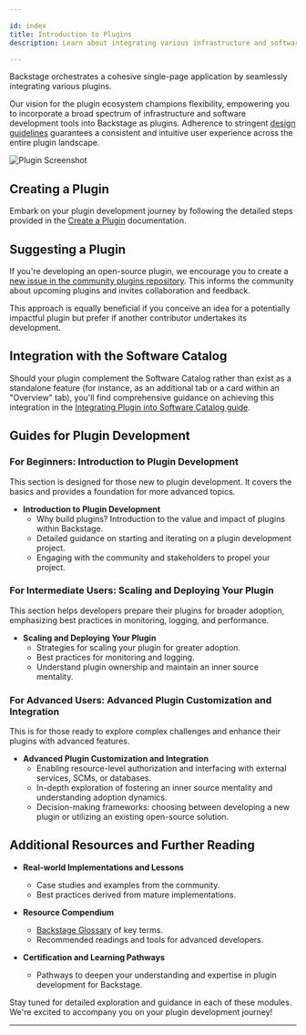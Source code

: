 ```yaml
---

id: index
title: Introduction to Plugins
description: Learn about integrating various infrastructure and software development tools into Backstage through plugins.

---
```


Backstage orchestrates a cohesive single-page application by seamlessly integrating various plugins.

Our vision for the plugin ecosystem champions flexibility, empowering you to incorporate a broad spectrum of infrastructure and software development tools into Backstage as plugins. Adherence to stringent [design guidelines](../dls/design.md) guarantees a consistent and intuitive user experience across the entire plugin landscape.

![Plugin Screenshot](../assets/plugins/my-plugin_screenshot.png)

## Creating a Plugin

Embark on your plugin development journey by following the detailed steps provided in the [Create a Plugin](create-a-plugin.md) documentation.

## Suggesting a Plugin

If you're developing an open-source plugin, we encourage you to create a [new issue in the community plugins repository](https://github.com/backstage/community-plugins/issues/new/choose). This informs the community about upcoming plugins and invites collaboration and feedback.

This approach is equally beneficial if you conceive an idea for a potentially impactful plugin but prefer if another contributor undertakes its development.

## Integration with the Software Catalog

Should your plugin complement the Software Catalog rather than exist as a standalone feature (for instance, as an additional tab or a card within an "Overview" tab), you'll find comprehensive guidance on achieving this integration in the [Integrating Plugin into Software Catalog guide](integrating-plugin-into-software-catalog.md).

## Guides for Plugin Development

### For Beginners: Introduction to Plugin Development

This section is designed for those new to plugin development. It covers the basics and provides a foundation for more advanced topics.

- **Introduction to Plugin Development**
  - Why build plugins? Introduction to the value and impact of plugins within Backstage.
  - Detailed guidance on starting and iterating on a plugin development project.
  - Engaging with the community and stakeholders to propel your project.

### For Intermediate Users: Scaling and Deploying Your Plugin

This section helps developers prepare their plugins for broader adoption, emphasizing best practices in monitoring, logging, and performance.

- **Scaling and Deploying Your Plugin**
  - Strategies for scaling your plugin for greater adoption.
  - Best practices for monitoring and logging.
  - Understand plugin ownership and maintain an inner source mentality.

### For Advanced Users: Advanced Plugin Customization and Integration

This is for those ready to explore complex challenges and enhance their plugins with advanced features.

- **Advanced Plugin Customization and Integration**
  - Enabling resource-level authorization and interfacing with external services, SCMs, or databases.
  - In-depth exploration of fostering an inner source mentality and understanding adoption dynamics.
  - Decision-making frameworks: choosing between developing a new plugin or utilizing an existing open-source solution.

## Additional Resources and Further Reading

- **Real-world Implementations and Lessons**
  - Case studies and examples from the community.
  - Best practices derived from mature implementations.

- **Resource Compendium**
  - [Backstage Glossary](https://backstage.io/docs/references/glossary) of key terms.
  - Recommended readings and tools for advanced developers.

- **Certification and Learning Pathways**
  - Pathways to deepen your understanding and expertise in plugin development for Backstage.

Stay tuned for detailed exploration and guidance in each of these modules. We're excited to accompany you on your plugin development journey!

---
